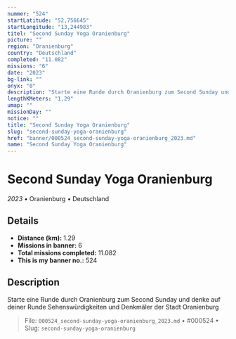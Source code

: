 ```yaml
---
nummer: "524"
startLatitude: "52,756645"
startLongitude: "13,244983"
titel: "Second Sunday Yoga Oranienburg"
picture: ""
region: "Oranienburg"
country: "Deutschland"
completed: "11.082"
missions: "6"
date: "2023"
bg-link: ""
onyx: "0"
description: "Starte eine Runde durch Oranienburg zum Second Sunday und denke auf deiner Runde Sehenswürdigkeiten und Denkmäler der Stadt Oranienburg"
lengthKMeters: "1,29"
umap: ""
missionDay: ""
notice: ""
title: "Second Sunday Yoga Oranienburg"
slug: "second-sunday-yoga-oranienburg"
href: "banner/000524_second-sunday-yoga-oranienburg_2023.md"
name: "Second Sunday Yoga Oranienburg"
---
```

# Second Sunday Yoga Oranienburg

*2023* • Oranienburg • Deutschland





## Details
- **Distance (km):** 1.29
- **Missions in banner:** 6
- **Total missions completed:** 11.082
- **This is my banner no.:** 524



## Description
Starte eine Runde durch Oranienburg zum Second Sunday und denke auf deiner Runde Sehenswürdigkeiten und Denkmäler der Stadt Oranienburg




> File: `000524_second-sunday-yoga-oranienburg_2023.md`
> • #000524
> • Slug: `second-sunday-yoga-oranienburg`
